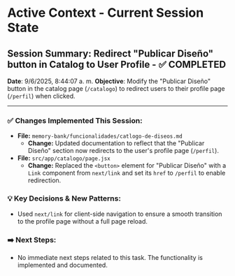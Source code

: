 # Active Context - Current Session State

## Session Summary: Redirect "Publicar Diseño" button in Catalog to User Profile - ✅ COMPLETED
**Date**: 9/6/2025, 8:44:07 a. m.
**Objective**: Modify the "Publicar Diseño" button in the catalog page (`/catalogo`) to redirect users to their profile page (`/perfil`) when clicked.

---

### ✅ Changes Implemented This Session:

* **File:** `memory-bank/funcionalidades/catlogo-de-diseos.md`
    * **Change:** Updated documentation to reflect that the "Publicar Diseño" section now redirects to the user's profile page (`/perfil`).
* **File:** `src/app/catalogo/page.jsx`
    * **Change:** Replaced the `<button>` element for "Publicar Diseño" with a `Link` component from `next/link` and set its `href` to `/perfil` to enable redirection.

### 💡 Key Decisions & New Patterns:
* Used `next/link` for client-side navigation to ensure a smooth transition to the profile page without a full page reload.

### ➡️ Next Steps:
* No immediate next steps related to this task. The functionality is implemented and documented.
